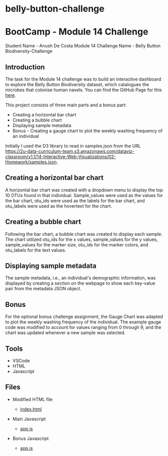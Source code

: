 # belly-button-challenge

# BootCamp - Module 14 Challenge

Student Name - Anush De Costa Module 14 Challenge Name - Belly Button Biodiversity-Challenge

## Introduction

The task for the Module 14 challenge was to build an interactive dashboard to explore the Belly Button Biodiversity dataset, which catalogues the microbes that colonise human navels.
You can find the GitHub Page for this <a href="https://anushdecosta.github.io/belly-button-challenge/" onclick="window.open('https://anushdecosta.github.io/belly-button-challenge/', '_blank'); return false;">here</a>.

This project consists of three main parts and a bonus part:

- Creating a horizontal bar chart
- Creating a bubble chart
- Displaying sample metadata
- Bonus - Creating a gauge chart to plot the weekly washing frequency of an individual

Initially I used the D3 library to read in samples.json from the URL <https://2u-data-curriculum-team.s3.amazonaws.com/dataviz-classroom/v1.1/14-Interactive-Web-Visualizations/02-Homework/samples.json>.

## Creating a horizontal bar chart

A horizontal bar chart was created with a dropdown menu to display the top 10 OTUs found in that individual. Sample_values were used as the values for the bar chart, otu_ids were used as the labels for the bar chart, and otu_labels were used as the hovertext for the chart.

## Creating a bubble chart

Following the bar chart, a bubble chart was created to display each sample. The chart utilized otu_ids for the x values, sample_values for the y values, sample_values for the marker size, otu_ids for the marker colors, and otu_labels for the text values.

## Displaying sample metadata

The sample metadata, i.e., an individual's demographic information, was displayed by creating a section on the webpage to show each key-value pair from the metadata JSON object.

## Bonus

For the optional bonus challenge assignment, the Gauge Chart was adapted to plot the weekly washing frequency of the individual. The example gauge code was modified to account for values ranging from 0 through 9, and the chart was updated whenever a new sample was selected.

## Tools

- VSCode
- HTML
- Javascript

## Files

- Modified HTML file

  - [index.html](./index.html)

- Main Javascript

  - [app.js](./static/js/app.js)

- Bonus Javascript
  - [app.js](./static/js/bonus.js)
